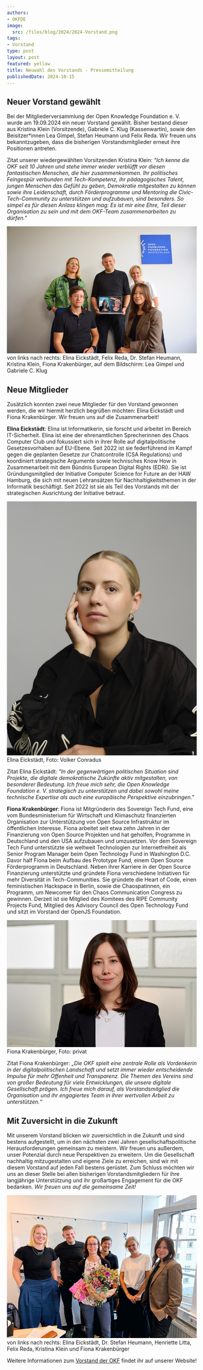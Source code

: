 ```yaml
---
authors:
- OKFDE
image:
  src: /files/blog/2024/2024-Vorstand.png
tags:
- Vorstand
type: post
layout: post
featured: yellow
title: Neuwahl des Vorstands - Pressemitteilung
publishedDate: 2024-10-15
---
```


## Neuer Vorstand gewählt

Bei der Mitgliederversammlung der Open Knowledge Foundation e. V. wurde am 19.09.2024 ein neuer Vorstand gewählt. Bisher bestand dieser aus Kristina Klein (Vorsitzende), Gabriele C. Klug (Kassenwartin), sowie den Beisitzer*innen Lea Gimpel, Stefan Heumann und Felix Reda. Wir freuen uns bekanntzugeben, dass die bisherigen Vorstandsmitglieder erneut ihre Positionen antreten. 

Zitat unserer wiedergewählten Vorsitzenden Kristina Klein: *"Ich kenne die OKF seit 10 Jahren und stehe immer wieder verblüfft vor diesen fantastischen Menschen, die hier zusammenkommen. Ihr politisches Feingespür verbunden mit Tech-Kompetenz, ihr pädagogisches Talent, jungen Menschen das Gefühl zu geben, Demokratie mitgestalten zu können sowie ihre Leidenschaft, durch Förderprogramme und Mentoring die Civic-Tech-Community zu unterstützen und aufzubauen, sind besonders. So simpel es für diesen Anlass klingen mag: Es ist mir eine Ehre, Teil dieser Organisation zu sein und mit dem OKF-Team zusammenarbeiten zu dürfen."*

![von links nach rechts: Elina Eickstädt, Felix Reda, Dr. Stefan Heumann, Kristina Klein, Fiona Krakenbürger, auf dem Bildschirm: Lea Gimpel und Gabriele C. Klug](/files/blog/2024/2024-09-Mitgliederversammlung_1.png) 
von links nach rechts: Elina Eickstädt, Felix Reda, Dr. Stefan Heumann, Kristina Klein, Fiona Krakenbürger, auf dem Bildschirm: Lea Gimpel und Gabriele C. Klug 

## Neue Mitglieder

Zusätzlich konnten zwei neue Mitglieder für den Vorstand gewonnen werden, die wir hiermit herzlich begrüßen möchten: Elina Eickstädt und Fiona Krakenbürger. Wir freuen uns auf die Zusammenarbeit!

**Elina Eickstädt**: Elina ist Informatikerin, sie forscht und arbeitet im Bereich IT-Sicherheit. Elina ist eine der ehrenamtlichen Sprecherinnen des Chaos Computer Club und fokussiert sich in ihrer Rolle auf digitalpolitische Gesetzesvorhaben auf EU-Ebene. Seit 2022 ist sie federführend im Kampf gegen die geplanten Gesetze zur Chatcontrolle (CSA Regulations) und koordiniert strategische Argumente sowie technisches Know How in Zusammenarbeit mit dem Bündnis European Digital Rights (EDRi). Sie ist Gründungsmitglied der Initiative Computer Science for Future an der HAW Hamburg, die sich mit neuen Lehransätzen für Nachhaltigkeitsthemen in der Informatik beschäftigt. Seit 2022 ist sie als Teil des Vorstands mit der strategischen Ausrichtung der Initiative betraut.

![Elina Eickstädt, Foto: Volker Conradus](/files/blog/2024/2024-Elina-Eickstaedt.jpeg) 
Elina Eickstädt, Foto: Volker Conradus

Zitat Elina Eickstädt: *"In der gegenwärtigen politischen Situation sind Projekte, die digitale demokratische Zukünfte aktiv mitgestalten, von besonderer Bedeutung. Ich freue mich sehr, die Open Knowledge Foundation e. V. strategisch zu unterstützen und dabei sowohl meine technische Expertise als auch eine europäische Perspektive einzubringen."*

**Fiona Krakenbürger**: Fiona ist Mitgründerin des Sovereign Tech Fund, eine vom Bundesministerium für Wirtschaft und Klimaschutz finanzierten Organisation zur Unterstützung von Open Source Infrastruktur im öffentlichen Interesse. Fiona arbeitet seit etwa zehn Jahren in der Finanzierung von Open Source Projekten und hat geholfen, Programme in Deutschland und den USA aufzubauen und umzusetzen. Vor dem Sovereign Tech Fund unterstützte sie weltweit Technologien zur Internetfreiheit als Senior Program Manager beim Open Technology Fund in Washington D.C. Davor half Fiona beim Aufbau des Prototype Fund, einem Open Source Förderprogramm in Deutschland. Neben ihrer Karriere in der Open Source Finanzierung unterstützte und gründete Fiona verschiedene Initiativen für mehr Diversität in Tech-Communities. Sie gründete die Heart of Code, einen feministischen Hackspace in Berlin, sowie die Chaospatinnen, ein Programm, um Newcomer für den Chaos Communication Congress zu gewinnen. Derzeit ist sie Mitglied des Komitees des RIPE Community Projects Fund, Mitglied des Advisory Council des Open
Technology Fund und sitzt im Vorstand der OpenJS Foundation.

![Fiona Krakenbürger, Foto: privat](/files/blog/2024/2024-Fiona-Krakenbuerger.jpg) 
Fiona Krakenbürger, Foto: privat

Zitat Fiona Krakenbürger: *„Die OKF spielt eine zentrale Rolle als Vordenkerin in der digitalpolitischen Landschaft und setzt immer wieder entscheidende Impulse für mehr Offenheit und Transparenz. Die Themen des Vereins sind von großer Bedeutung für viele Entwicklungen, die unsere digitale Gesellschaft prägen. Ich freue mich darauf, als Vorstandsmitglied die Organisation und ihr engagiertes Team in ihrer wertvollen Arbeit zu unterstützen.“*

## Mit Zuversicht in die Zukunft

Mit unserem Vorstand blicken wir zuversichtlich in die Zukunft und sind bestens aufgestellt, um in den nächsten zwei Jahren gesellschaftspolitische Herausforderungen gemeinsam zu meistern. Wir freuen uns außerdem, unser Potenzial durch neue Perspektiven zu erweitern. Um die Gesellschaft nachhaltig mitzugestalten und eigene Ziele zu erreichen, sind wir mit diesem Vorstand auf jeden Fall bestens gerüstet. Zum Schluss möchten wir uns an dieser Stelle bei allen bisherigen Vorstandsmitgliedern für ihre langjährige Unterstützung und ihr großartiges Engagement für die OKF bedanken. *Wir freuen uns auf die gemeinsame Zeit!*

![von links nach rechts: Elina Eickstädt, Dr. Stefan Heumann, Henriette Litta, Felix Reda, Kristina Klein und Fiona Krakenbürger](/files/blog/2024/2024-09-Mitgliederversammlung_2.png) 
von links nach rechts: Elina Eickstädt, Dr. Stefan Heumann, Henriette Litta, Felix Reda, Kristina Klein und Fiona Krakenbürger 

Weitere Informationen zum [Vorstand der OKF](https://okfn.de/vorstand/) findet ihr auf unserer Website!